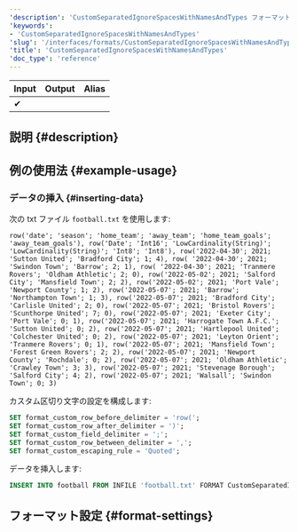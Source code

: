 ```yaml
---
'description': 'CustomSeparatedIgnoreSpacesWithNamesAndTypes フォーマットのドキュメント'
'keywords':
- 'CustomSeparatedIgnoreSpacesWithNamesAndTypes'
'slug': '/interfaces/formats/CustomSeparatedIgnoreSpacesWithNamesAndTypes'
'title': 'CustomSeparatedIgnoreSpacesWithNamesAndTypes'
'doc_type': 'reference'
---
```


| Input | Output | Alias |
|-------|--------|-------|
| ✔     |        |       |

## 説明 {#description}

## 例の使用法 {#example-usage}

### データの挿入 {#inserting-data}

次の txt ファイル `football.txt` を使用します:

```text
row('date'; 'season'; 'home_team'; 'away_team'; 'home_team_goals'; 'away_team_goals'), row('Date'; 'Int16'; 'LowCardinality(String)'; 'LowCardinality(String)'; 'Int8'; 'Int8'), row('2022-04-30'; 2021; 'Sutton United'; 'Bradford City'; 1; 4), row( '2022-04-30'; 2021; 'Swindon Town'; 'Barrow'; 2; 1), row( '2022-04-30'; 2021; 'Tranmere Rovers'; 'Oldham Athletic'; 2; 0), row('2022-05-02'; 2021; 'Salford City'; 'Mansfield Town'; 2; 2), row('2022-05-02'; 2021; 'Port Vale'; 'Newport County'; 1; 2), row('2022-05-07'; 2021; 'Barrow'; 'Northampton Town'; 1; 3), row('2022-05-07'; 2021; 'Bradford City'; 'Carlisle United'; 2; 0), row('2022-05-07'; 2021; 'Bristol Rovers'; 'Scunthorpe United'; 7; 0), row('2022-05-07'; 2021; 'Exeter City'; 'Port Vale'; 0; 1), row('2022-05-07'; 2021; 'Harrogate Town A.F.C.'; 'Sutton United'; 0; 2), row('2022-05-07'; 2021; 'Hartlepool United'; 'Colchester United'; 0; 2), row('2022-05-07'; 2021; 'Leyton Orient'; 'Tranmere Rovers'; 0; 1), row('2022-05-07'; 2021; 'Mansfield Town'; 'Forest Green Rovers'; 2; 2), row('2022-05-07'; 2021; 'Newport County'; 'Rochdale'; 0; 2), row('2022-05-07'; 2021; 'Oldham Athletic'; 'Crawley Town'; 3; 3), row('2022-05-07'; 2021; 'Stevenage Borough'; 'Salford City'; 4; 2), row('2022-05-07'; 2021; 'Walsall'; 'Swindon Town'; 0; 3)
```

カスタム区切り文字の設定を構成します:

```sql
SET format_custom_row_before_delimiter = 'row(';
SET format_custom_row_after_delimiter = ')';
SET format_custom_field_delimiter = ';';
SET format_custom_row_between_delimiter = ',';
SET format_custom_escaping_rule = 'Quoted';
```

データを挿入します:

```sql
INSERT INTO football FROM INFILE 'football.txt' FORMAT CustomSeparatedIgnoreSpacesWithNamesAndTypes;
```

## フォーマット設定 {#format-settings}
